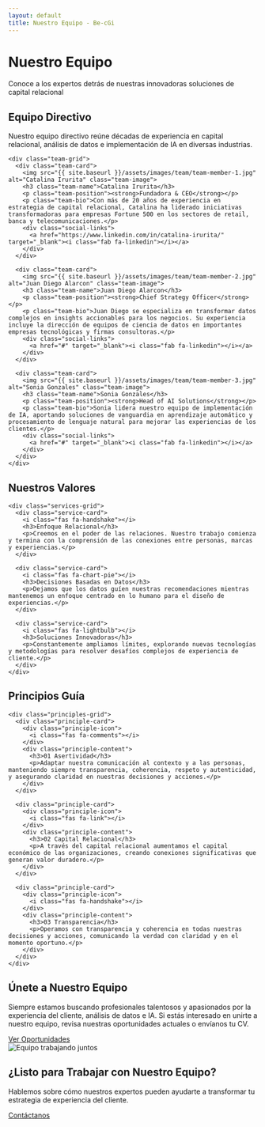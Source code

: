 ```yaml
---
layout: default
title: Nuestro Equipo - Be-cGi
---
```


<div class="hero-banner">
  <div class="banner-content">
    <h1>Nuestro Equipo</h1>
    <p class="tagline">Conoce a los expertos detrás de nuestras innovadoras soluciones de capital relacional</p>
  </div>
</div>

<div class="team-section">
  <div class="container">
    <h2 class="text-center">Equipo Directivo</h2>
    <p class="section-intro text-center">Nuestro equipo directivo reúne décadas de experiencia en capital relacional, análisis de datos e implementación de IA en diversas industrias.</p>
    
    <div class="team-grid">
      <div class="team-card">
        <img src="{{ site.baseurl }}/assets/images/team/team-member-1.jpg" alt="Catalina Irurita" class="team-image">
        <h3 class="team-name">Catalina Irurita</h3>
        <p class="team-position"><strong>Fundadora & CEO</strong></p>
        <p class="team-bio">Con más de 20 años de experiencia en estrategia de capital relacional, Catalina ha liderado iniciativas transformadoras para empresas Fortune 500 en los sectores de retail, banca y telecomunicaciones.</p>
        <div class="social-links">
          <a href="https://www.linkedin.com/in/catalina-irurita/" target="_blank"><i class="fab fa-linkedin"></i></a>
        </div>
      </div>
      
      <div class="team-card">
        <img src="{{ site.baseurl }}/assets/images/team/team-member-2.jpg" alt="Juan Diego Alarcon" class="team-image">
        <h3 class="team-name">Juan Diego Alarcon</h3>
        <p class="team-position"><strong>Chief Strategy Officer</strong></p>
        <p class="team-bio">Juan Diego se especializa en transformar datos complejos en insights accionables para los negocios. Su experiencia incluye la dirección de equipos de ciencia de datos en importantes empresas tecnológicas y firmas consultoras.</p>
        <div class="social-links">
          <a href="#" target="_blank"><i class="fab fa-linkedin"></i></a>
        </div>
      </div>
      
      <div class="team-card">
        <img src="{{ site.baseurl }}/assets/images/team/team-member-3.jpg" alt="Sonia Gonzales" class="team-image">
        <h3 class="team-name">Sonia Gonzales</h3>
        <p class="team-position"><strong>Head of AI Solutions</strong></p>
        <p class="team-bio">Sonia lidera nuestro equipo de implementación de IA, aportando soluciones de vanguardia en aprendizaje automático y procesamiento de lenguaje natural para mejorar las experiencias de los clientes.</p>
        <div class="social-links">
          <a href="#" target="_blank"><i class="fab fa-linkedin"></i></a>
        </div>
      </div>
    </div>
  </div>
</div>

<div class="services-section">
  <div class="container">
    <h2 class="text-center">Nuestros Valores</h2>
    
    <div class="services-grid">
      <div class="service-card">
        <i class="fas fa-handshake"></i>
        <h3>Enfoque Relacional</h3>
        <p>Creemos en el poder de las relaciones. Nuestro trabajo comienza y termina con la comprensión de las conexiones entre personas, marcas y experiencias.</p>
      </div>
      
      <div class="service-card">
        <i class="fas fa-chart-pie"></i>
        <h3>Decisiones Basadas en Datos</h3>
        <p>Dejamos que los datos guíen nuestras recomendaciones mientras mantenemos un enfoque centrado en lo humano para el diseño de experiencias.</p>
      </div>
      
      <div class="service-card">
        <i class="fas fa-lightbulb"></i>
        <h3>Soluciones Innovadoras</h3>
        <p>Constantemente ampliamos límites, explorando nuevas tecnologías y metodologías para resolver desafíos complejos de experiencia de cliente.</p>
      </div>
    </div>
  </div>
</div>

<div class="principles-section">
  <div class="container">
    <h2 class="text-center">Principios Guía</h2>
    
    <div class="principles-grid">
      <div class="principle-card">
        <div class="principle-icon">
          <i class="fas fa-comments"></i>
        </div>
        <div class="principle-content">
          <h3>01 Asertividad</h3>
          <p>Adaptar nuestra comunicación al contexto y a las personas, manteniendo siempre transparencia, coherencia, respeto y autenticidad, y asegurando claridad en nuestras decisiones y acciones.</p>
        </div>
      </div>
      
      <div class="principle-card">
        <div class="principle-icon">
          <i class="fas fa-link"></i>
        </div>
        <div class="principle-content">
          <h3>02 Capital Relacional</h3>
          <p>A través del capital relacional aumentamos el capital económico de las organizaciones, creando conexiones significativas que generan valor duradero.</p>
        </div>
      </div>
      
      <div class="principle-card">
        <div class="principle-icon">
          <i class="fas fa-handshake"></i>
        </div>
        <div class="principle-content">
          <h3>03 Transparencia</h3>
          <p>Operamos con transparencia y coherencia en todas nuestras decisiones y acciones, comunicando la verdad con claridad y en el momento oportuno.</p>
        </div>
      </div>
    </div>
  </div>
</div>

<div class="join-team-section">
  <div class="container">
    <div class="join-team-content">
      <div class="join-team-text">
        <h2>Únete a Nuestro Equipo</h2>
        <p>Siempre estamos buscando profesionales talentosos y apasionados por la experiencia del cliente, análisis de datos e IA. Si estás interesado en unirte a nuestro equipo, revisa nuestras oportunidades actuales o envíanos tu CV.</p>
        <a href="{{ site.baseurl }}/contact" class="cta-btn">Ver Oportunidades</a>
      </div>
      <div class="join-team-image">
        <img src="{{ site.baseurl }}/assets/images/team/team-working.jpg" alt="Equipo trabajando juntos">
      </div>
    </div>
  </div>
</div>

<div class="cta-section">
  <div class="cta-content">
    <h2>¿Listo para Trabajar con Nuestro Equipo?</h2>
    <p>Hablemos sobre cómo nuestros expertos pueden ayudarte a transformar tu estrategia de experiencia del cliente.</p>
    <a href="{{ site.baseurl }}/contact" class="cta-btn">Contáctanos</a>
  </div>
</div>

<style>
  /* Estilos específicos para la página de equipo */
  .team-card {
    padding: 1.5rem;
    border-radius: 8px;
    box-shadow: 0 10px 25px rgba(0,0,0,0.08);
    background-color: white;
    transition: transform 0.3s ease;
    text-align: center;
  }
  
  .team-card:hover {
    transform: translateY(-10px);
  }
  
  .team-image {
    width: 220px;
    height: 220px;
    border-radius: 50%;
    margin: 0 auto 1.5rem;
    object-fit: cover;
    border: 5px solid rgba(154, 35, 167, 0.1);
  }
  
  .team-name {
    color: #9a23a7;
    font-size: 1.3rem;
    font-weight: 600;
    margin-bottom: 0.3rem;
  }
  
  .team-position {
    font-size: 1rem;
    color: #666666;
    margin-bottom: 1rem;
  }
  
  .team-bio {
    font-size: 0.9rem;
    line-height: 1.5;
    color: #2a2a2a;
    margin-bottom: 1rem;
  }
  
  .social-links {
    display: flex;
    justify-content: center;
    gap: 0.8rem;
  }
  
  .social-links a {
    color: #666666;
    transition: all 0.3s ease;
  }
  
  .social-links a:hover {
    color: #9a23a7;
  }
  
  .social-links i {
    font-size: 1.2rem;
  }
</style>